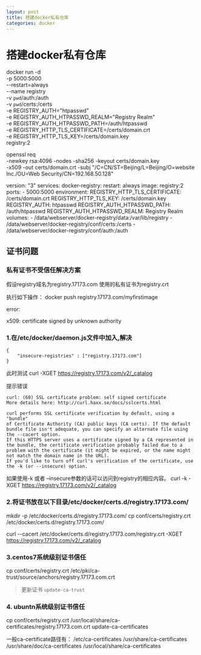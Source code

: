 ```yaml
---
layout: post
title: 搭建docker私有仓库
categories: docker
---
```


# 搭建docker私有仓库

docker run -d \
  -p 5000:5000 \
  --restart=always \
  --name registry \
  -v `pwd`/auth:/auth \
  -v `pwd`/certs:/certs \
  -e REGISTRY_AUTH="htpasswd" \
  -e REGISTRY_AUTH_HTPASSWD_REALM="Registry Realm" \
  -e REGISTRY_AUTH_HTPASSWD_PATH=/auth/htpasswd \
  -e REGISTRY_HTTP_TLS_CERTIFICATE=/certs/domain.crt \
  -e REGISTRY_HTTP_TLS_KEY=/certs/domain.key \
  registry:2
  
  
  openssl req \
  -newkey rsa:4096 -nodes -sha256 -keyout certs/domain.key \
  -x509 -out certs/domain.crt -subj "/C=CN/ST=Beijing/L=Beijing/O=website Inc./OU=Web Security/CN=192.168.50.128"
  
  
  
version: "3"
services:
	docker-registry:
		restart: always
		image: registry:2
		ports:
			- 5000:5000
		environment:
			REGISTRY_HTTP_TLS_CERTIFICATE: /certs/domain.crt
			REGISTRY_HTTP_TLS_KEY: /certs/domain.key
			REGISTRY_AUTH: htpasswd
			REGISTRY_AUTH_HTPASSWD_PATH: /auth/htpasswd
			REGISTRY_AUTH_HTPASSWD_REALM: Registry Realm
		volumes:
			- /data/webserver/docker-registry/data:/var/lib/registry
			- /data/webserver/docker-registry/conf/certs:/certs
			- /data/webserver/docker-registry/conf/auth:/auth
			
		
		
## 证书问题

### 私有证书不受信任解决方案

假设registry域名为registry.17173.com
使用的私有证书为registry.crt

执行如下操作：
docker push registry.17173.com/myfirstimage

error:

x509: certificate signed by unknown authority

### 1.在/etc/docker/daemon.js文件中加入,解决
```
{
	"insecure-registries" : ["registry.17173.com"]
}
```
此时测试
curl -XGET https://registry.17173.com/v2/_catalog

提示错误
```
curl: (60) SSL certificate problem: self signed certificate
More details here: http://curl.haxx.se/docs/sslcerts.html

curl performs SSL certificate verification by default, using a "bundle"
of Certificate Authority (CA) public keys (CA certs). If the default
bundle file isn't adequate, you can specify an alternate file using the --cacert option.
If this HTTPS server uses a certificate signed by a CA represented in
the bundle, the certificate verification probably failed due to a
problem with the certificate (it might be expired, or the name might
not match the domain name in the URL).
If you'd like to turn off curl's verification of the certificate, use
the -k (or --insecure) option.
```
如果使用-k 或者 –insecure参数的话可以访问到registry的相应内容。
curl -k -XGET https://registry.17173.com/v2/_catalog

### 2.将证书放在以下目录/etc/docker/certs.d/registry.17173.com/

mkdir -p /etc/docker/certs.d/registry.17173.com/
cp conf/certs/registry.crt /etc/docker/certs.d/registry.17173.com/

curl --cacert /etc/docker/certs.d/registry.17173.com/registry.crt -XGET https://registry.17173.com/v2/_catalog


### 3.centos7系统级别证书信任

cp conf/certs/registry.crt /etc/pki/ca-trust/source/anchors/registry.17173.com.crt

> 更新证书 `update-ca-trust`


### 4. ubuntn系统级别证书信任

cp conf/certs/registry.crt /usr/local/share/ca-certificates/registry.17173.com.crt
update-ca-certificates

一般ca-certificate路径有：
/etc/ca-certificates
/usr/share/ca-certificates
/usr/share/doc/ca-certificates
/usr/local/share/ca-certificates
